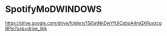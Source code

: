 # SpotifyMoDWINDOWS

https://drive.google.com/drive/folders/1SiEetNkDwYfUICpboA4mQXRuvzcgBPio?usp=drive_link
